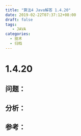 ```yaml
---
title: "算法4 Java解答 1.4.20"
date: 2019-02-22T07:37:12+08:00
draft: false
tags:
   - JAVA
categories:
  - 技术
  - 归档
---
```



# 1.4.20

## 问题：


## 分析：


## 参考：


